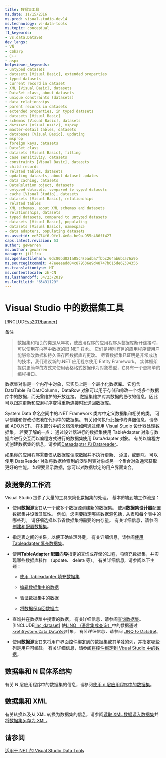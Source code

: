 ```yaml
---
title: 数据集工具
ms.date: 11/15/2016
ms.prod: visual-studio-dev14
ms.technology: vs-data-tools
ms.topic: conceptual
f1_keywords:
- vs.data.DataSet
dev_langs:
- VB
- CSharp
- C++
- aspx
helpviewer_keywords:
- untyped datasets
- datasets [Visual Basic], extended properties
- typed datasets
- current record in dataset
- XML [Visual Basic], datasets
- DataSet class, about datasets
- unique constraints (datasets)
- data relationships
- parent records in datasets
- extended properties, in typed datasets
- datasets [Visual Basic]
- schemas [Visual Basic], datasets
- datasets [Visual Basic], msprop
- master-detail tables, datasets
- databases [Visual Basic], updating
- msprop
- foreign keys, datasets
- DataSet class
- datasets [Visual Basic], filling
- case sensitivity, datasets
- constraints [Visual Basic], datasets
- child records
- related tables, datasets
- updating datasets, about dataset updates
- data caching, datasets
- DataRelation object, datasets
- untyped datasets, compared to typed datasets
- cache [Visual Studio], datasets
- datasets [Visual Basic], relationships
- related tables
- XML schemas, about XML schemas and datasets
- relationships, datasets
- typed datasets, compared to untyped datasets
- datasets [Visual Basic], populating
- datasets [Visual Basic], namespace
- data adapters, populating datasets
ms.assetid: ee57f4f6-9fe1-4e0a-be9a-955c486ff427
caps.latest.revision: 53
author: gewarren
ms.author: gewarren
manager: jillfra
ms.openlocfilehash: 0dc80bd821a85c475adba7fbbc264ab6b5a76a9b
ms.sourcegitcommit: 47eeeeadd84c879636e9d48747b615de69384356
ms.translationtype: HT
ms.contentlocale: zh-CN
ms.lasthandoff: 04/23/2019
ms.locfileid: "63431129"
---
```

# <a name="dataset-tools-in-visual-studio"></a>Visual Studio 中的数据集工具
[!INCLUDE[vs2017banner](../includes/vs2017banner.md)]

备注
> 数据集和相关的类是从年初，使应用程序的应用程序从数据库断开连接时，可以使用在内存中数据的旧.NET 技术。 它们是特别有用的应用程序使用户能够修改数据和持久保存回数据库的更改。 尽管数据集已证明是非常成功的技术，我们建议新的.NET 应用程序使用 Entity Framework。 实体框架提供更简单的方式来使用表格格式数据作为对象模型，它具有一个更简单的编程接口。

 数据集对象是一个内存中对象，它实质上是一个最小化数据库。 它包含 DataTable 和 DataColumn，DataRow 对象可以用于存储和修改一个或多个数据库中的数据，而无需维护的开放连接。 数据集维护对其数据的更改的信息，因此可以跟踪更新和应用程序变得重新连接时发送回数据库。

 System.Data 命名空间中的.NET Framework 类库中定义数据集和相关的类。 可以创建和修改动态地在代码中的数据集。 有关如何执行此操作的详细信息，请参阅 ADO.NET。 在本部分中的文档演示如何通过使用 Visual Studio 设计器处理数据集。 若要了解的一点： 通过设计器进行的数据集使用 TableAdapter 对象与数据库进行交互而以编程方式进行的数据集使用 DataAdapter 对象。 有关以编程方式创建数据集的信息，请参阅[Dataadapter 和 Datareader](http://msdn.microsoft.com/library/cc952ca2-ec19-46ab-9189-15174b52cb74)。

 如果你的应用程序需要仅从数据库读取数据并不执行更新、 添加，或删除，可以使用 DataReader 对象将数据检索到的泛型列表对象或另一个集合对象通常获取更好的性能。 如果要显示数据，您可以对数据绑定的用户界面集合。

## <a name="dataset-workflow"></a>数据集的工作流
 Visual Studio 提供了大量的工具来简化数据集的处理。 基本的端到端工作流是：

- 使用**数据源**窗口从一个或多个数据源创建新的数据集。 使用**数据集设计器**配置数据集并设置其属性。 例如，您需要指定哪些数据源包括，从表和每个表中的哪些列。 请仔细选择以节省数据集将需要的内存量。 有关详细信息，请参阅[创建和配置数据集](../data-tools/create-and-configure-datasets-in-visual-studio.md)。

- 指定表之间的关系，以便正确处理外键。 有关详细信息，请参阅[使用 Tableadapter 填充数据集](../data-tools/fill-datasets-by-using-tableadapters.md)。

- 使用**TableAdapter 配置向导**指定的查询或存储的过程，将填充数据集，并实现哪些数据库操作 （update、 delete 等）。 有关详细信息，请参阅以下主题：

    - [使用 Tableadapter 填充数据集](../data-tools/fill-datasets-by-using-tableadapters.md)

    - [编辑数据集中的数据](../data-tools/edit-data-in-datasets.md)

    - [验证数据集中的数据](../data-tools/validate-data-in-datasets.md)

    - [将数据保存回数据库](../data-tools/save-data-back-to-the-database.md)

- 查询并在数据集中搜索的数据。 有关详细信息，请参阅[查询数据集](../data-tools/query-datasets.md)。 [!INCLUDE[linq_dataset](../includes/linq-dataset-md.md)] 使[LINQ （语言集成查询）](http://msdn.microsoft.com/library/a73c4aec-5d15-4e98-b962-1274021ea93d)中的数据通过<xref:System.Data.DataSet>对象。 有关详细信息，请参阅 [LINQ to DataSet](http://msdn.microsoft.com/library/743e3755-3ecb-45a2-8d9b-9ed41f0dcf17)。

- 使用**数据源**窗口来将用户界面控件绑定到的数据集或其单独的列，并指定哪些列是用户可编辑。 有关详细信息，请参阅[将控件绑定到 Visual Studio 中的数据](../data-tools/bind-controls-to-data-in-visual-studio.md)。

## <a name="datasets-and-n-tier-architecture"></a>数据集和 N 层体系结构
 有关 N 层应用程序中的数据集的信息，请参阅[使用 n 层应用程序中的数据集](../data-tools/work-with-datasets-in-n-tier-applications.md)。

## <a name="datasets-and-xml"></a>数据集和 XML
 有关转换以及从 XML 转换为数据集的信息，请参阅[读取 XML 数据读入数据集](../data-tools/read-xml-data-into-a-dataset.md)并[将数据集另存为 XML](../data-tools/save-a-dataset-as-xml.md)。

## <a name="see-also"></a>请参阅
 [适用于 NET 的 Visual Studio Data Tools](../data-tools/visual-studio-data-tools-for-dotnet.md)
